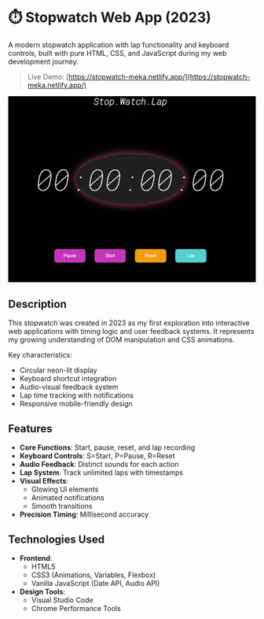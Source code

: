 # ⏱️ Stopwatch Web App (2023)

A modern stopwatch application with lap functionality and keyboard controls, built with pure HTML, CSS, and JavaScript during my web development journey.
> Live Demo: [https://stopwatch-meka.netlify.app/](https://stopwatch-meka.netlify.app/)

![Stopwatch Screenshot](/intermediate/stop-watch/stopwatch/Assets/stopwatch_screenshot.png)

## Description
This stopwatch was created in 2023 as my first exploration into interactive web applications with timing logic and user feedback systems. It represents my growing understanding of DOM manipulation and CSS animations.

Key characteristics:
- Circular neon-lit display
- Keyboard shortcut integration
- Audio-visual feedback system
- Lap time tracking with notifications
- Responsive mobile-friendly design

## Features
- **Core Functions**: Start, pause, reset, and lap recording
- **Keyboard Controls**: S=Start, P=Pause, R=Reset
- **Audio Feedback**: Distinct sounds for each action
- **Lap System**: Track unlimited laps with timestamps
- **Visual Effects**: 
  - Glowing UI elements
  - Animated notifications
  - Smooth transitions
- **Precision Timing**: Millisecond accuracy

## Technologies Used
- **Frontend**: 
  - HTML5
  - CSS3 (Animations, Variables, Flexbox)
  - Vanilla JavaScript (Date API, Audio API)
- **Design Tools**:
  - Visual Studio Code
  - Chrome Performance Tools
